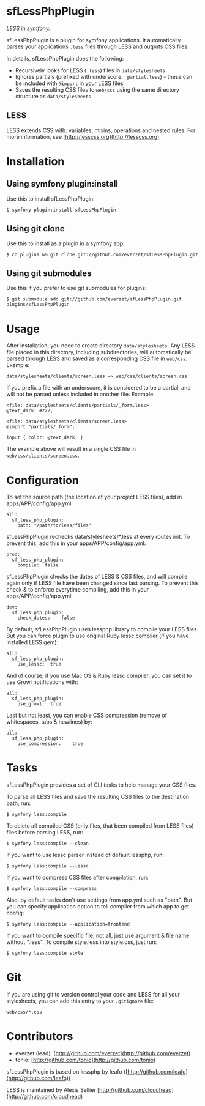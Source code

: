 sfLessPhpPlugin
====

*LESS in symfony.*

sfLessPhpPlugin is a plugin for symfony applications. It automatically parses your applications `.less` files through LESS and outputs CSS files.

In details, sfLessPhpPlugin does the following:

* Recursively looks for LESS (`.less`) files in `data/stylesheets`
* Ignores partials (prefixed with underscore: `_partial.less`) - these can be included with `@import` in your LESS files
* Saves the resulting CSS files to `web/css` using the same directory structure as `data/stylesheets`

LESS
----

LESS extends CSS with: variables, mixins, operations and nested rules. For more information, see [http://lesscss.org](http://lesscss.org).

Installation
============

Using symfony plugin:install
-----------------------------------

Use this to install sfLessPhpPlugin:

	$ symfony plugin:install sfLessPhpPlugin

Using git clone
-----------------------------------

Use this to install as a plugin in a symfony app:

	$ cd plugins && git clone git://github.com/everzet/sfLessPhpPlugin.git

Using git submodules
-----------------------------------

Use this if you prefer to use git submodules for plugins:

	$ git submodule add git://github.com/everzet/sfLessPhpPlugin.git plugins/sfLessPhpPlugin


Usage
=====

After installation, you need to create directory `data/stylesheets`. Any LESS file placed in this directory, including subdirectories, will
automatically be parsed through LESS and saved as a corresponding CSS file in `web/css`. Example:

	data/stylesheets/clients/screen.less => web/css/clients/screen.css
	
If you prefix a file with an underscore, it is considered to be a partial, and will not be parsed unless included in another file. Example:

	<file: data/stylesheets/clients/partials/_form.less>
	@text_dark: #222;
	
	<file: data/stylesheets/clients/screen.less>
	@import "partials/_form";
	
	input { color: @text_dark; }

The example above will result in a single CSS file in `web/css/clients/screen.css`.


Configuration
=============

To set the source path (the location of your project LESS files), add in apps/APP/config/app.yml:

	all:
	  sf_less_php_plugin:
	    path: "/path/to/less/files"

sfLessPhpPlugin rechecks data/stylesheets/*.less at every routes init. To prevent this, add this in your apps/APP/config/app.yml:

	prod:
	  sf_less_php_plugin:
	    compile:  false

sfLessPhpPlugin checks the dates of LESS & CSS files, and will compile again only if LESS file have been changed since last parsing. To prevent this check & to enforce everytime compiling, add this in your apps/APP/config/app.yml:

	dev:
	  sf_less_php_plugin:
	    check_dates:	false

By default, sfLessPhpPlugin uses lessphp library to compile your LESS files. But you can force plugin to use original Ruby lessc compiler (if you have installed LESS gem):

	all:
	  sf_less_php_plugin:
	    use_lessc:	true

And of course, if you use Mac OS & Ruby lessc compiler, you can set it to use Growl notifications with:

	all:
	  sf_less_php_plugin:
	    use_growl:	true

Last but not least, you can enable CSS compression (remove of whitespaces, tabs & newlines) by:

	all:
	  sf_less_php_plugin:
	    use_compression:	true

Tasks
=====

sfLessPhpPlugin provides a set of CLI tasks to help manage your CSS files.

To parse all LESS files and save the resulting CSS files to the destination path, run:

	$ symfony less:compile

To delete all compiled CSS (only files, that been compiled from LESS files) files before parsing LESS, run:

	$ symfony less:compile --clean

If you want to use lessc parser instead of default lessphp, run:

	$ symfony less:compile --lessc

If you want to compress CSS files after compilation, run:

	$ symfony less:compile --compress

Also, by default tasks don't use settings from app.yml such as "path". But you can specify application option to tell compiler from which app to get config:

	$ symfony less:compile --application=frontend

If you want to compile specific file, not all, just use argument & file name without ".less". To compile style.less into style.css, just run:

	$ symfony less:compile style

Git
===

If you are using git to version control your code and LESS for all your stylesheets, you can add this entry to your `.gitignore` file:

	web/css/*.css


Contributors
============

* everzet (lead): [http://github.com/everzet](http://github.com/everzet)
* tonio: [http://github.com/tonio](http://github.com/tonio)

sfLessPhpPlugin is based on lessphp by leafo ([http://github.com/leafo](http://github.com/leafo))

LESS is maintained by Alexis Sellier [http://github.com/cloudhead](http://github.com/cloudhead)